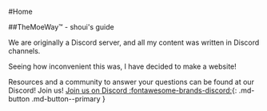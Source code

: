 #Home

##TheMoeWay™ - shoui's guide

We are originally a Discord server, and all my content was written in Discord channels.

Seeing how inconvenient this was, I have decided to make a website!

Resources and a community to answer your questions can be found at our Discord! 
Join us!
[Join us on Discord :fontawesome-brands-discord:](https://discord.gg/PxPaMC7CdQ){: .md-button .md-button--primary }  